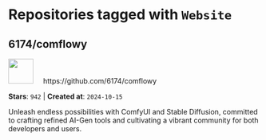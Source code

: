 # Repositories tagged with `Website`


## 6174/comflowy


<a href='https://github.com/6174/comflowy'>
<img src="https://avatars.githubusercontent.com/u/3872872?v=4" width="50" height="50"></a> &nbsp; &nbsp; https://github.com/6174/comflowy

**Stars**: `942` | **Created at**: `2024-10-15`


Unleash endless possibilities with ComfyUI and Stable Diffusion, committed to crafting refined AI-Gen tools and cultivating a vibrant community for both developers and users. 
